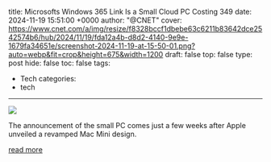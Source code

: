 title: Microsofts Windows 365 Link Is a Small Cloud PC Costing 349
date: 2024-11-19 15:51:00 +0000
author: "@CNET"
cover: https://www.cnet.com/a/img/resize/f8328bccf1dbebe63c6211b83642dce2542574b6/hub/2024/11/19/fda12a4b-d8d2-4140-9e9e-1679fa34651e/screenshot-2024-11-19-at-15-50-01.png?auto=webp&fit=crop&height=675&width=1200
draft: false
top: false
type: post
hide: false
toc: false
tags:
  - Tech
categories:
  - tech
---

![](https://www.cnet.com/a/img/resize/f8328bccf1dbebe63c6211b83642dce2542574b6/hub/2024/11/19/fda12a4b-d8d2-4140-9e9e-1679fa34651e/screenshot-2024-11-19-at-15-50-01.png?auto=webp&fit=crop&height=675&width=1200)

The announcement of the small PC comes just a few weeks after Apple unveiled a revamped Mac Mini design.

[read more](https://www.cnet.com/tech/computing/microsofts-windows-365-link-is-a-small-cloud-pc-costing-349/)
